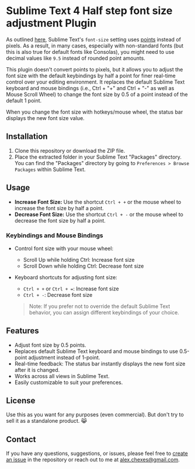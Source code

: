 # Sublime Text 4 Half step font size adjustment Plugin

As outlined [here](https://github.com/sublimehq/sublime_text/issues/5300), Sublime Text's `font-size` setting uses [points](https://en.wikipedia.org/wiki/Point_(typography)) instead of pixels. As a result, in many cases, especially with non-standard fonts (but this is also true for default fonts like Consolas), you might need to use decimal values like `9.5` instead of rounded point amounts.

This plugin doesn't convert points to pixels, but it allows you to adjust the font size with the default keybindings by half a point for finer real-time control over your editing environment. It replaces the default Sublime Text keyboard and mouse bindings (i.e., Ctrl + "+" and Ctrl + "-" as well as Mouse Scroll Wheel) to change the font size by 0.5 of a point instead of the default 1 point.

When you change the font size with hotkeys/mouse wheel, the status bar displays the new font size value.

## Installation

1. Clone this repository or download the ZIP file.
2. Place the extracted folder in your Sublime Text "Packages" directory. You can find the "Packages" directory by going to `Preferences > Browse Packages` within Sublime Text.

## Usage

- **Increase Font Size:** Use the shortcut `Ctrl + +` or the mouse wheel to increase the font size by half a point.
- **Decrease Font Size:** Use the shortcut `Ctrl + -` or the mouse wheel to decrease the font size by half a point.

### Keybindings and Mouse Bindings

- Control font size with your mouse wheel:
	- Scroll Up while holding Ctrl: Increase font size
	- Scroll Down while holding Ctrl: Decrease font size

- Keyboard shortcuts for adjusting font size:
	- `Ctrl + +` or `Ctrl + =`: Increase font size
	- `Ctrl + -`: Decrease font size

	> Note: If you prefer not to override the default Sublime Text behavior, you can assign different keybindings of your choice.

## Features

- Adjust font size by 0.5 points.
- Replaces default Sublime Text keyboard and mouse bindings to use 0.5-point adjustment instead of 1-point.
- Real-time feedback: The status bar instantly displays the new font size after it is changed.
- Works across all views in Sublime Text.
- Easily customizable to suit your preferences.

## License

Use this as you want for any purposes (even commercial). But don't try to sell it as a standalone product. 😹

## Contact

If you have any questions, suggestions, or issues, please feel free to [create an issue](https://github.com/alexchexes/Sublime-half-step-font-size-adjustment/issues) in the repository or reach out to me at alex.chexes@gmail.com.
